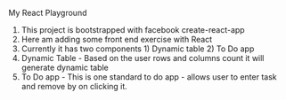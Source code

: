 My React Playground

1) This project is bootstrapped with facebook create-react-app
2) Here am adding some front end exercise with React
3) Currently it has two components 1) Dynamic table 2) To Do app
4) Dynamic Table - Based on the user rows and columns count it will generate dynamic table
5) To Do app - This is one standard to do app - allows user to enter task and remove by on clicking it.